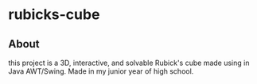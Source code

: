 # rubicks-cube
## About
this project is a 3D, interactive, and solvable Rubick's cube made using in Java AWT/Swing. Made in my junior year of high school.

